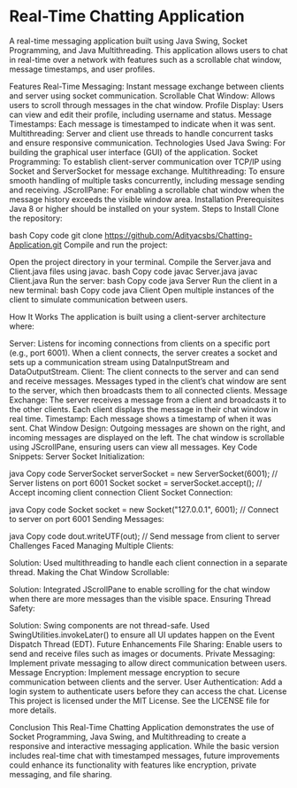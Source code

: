 # Real-Time Chatting Application

A real-time messaging application built using Java Swing, Socket Programming, and Java Multithreading. This application allows users to chat in real-time over a network with features such as a scrollable chat window, message timestamps, and user profiles.

Features
Real-Time Messaging: Instant message exchange between clients and server using socket communication.
Scrollable Chat Window: Allows users to scroll through messages in the chat window.
Profile Display: Users can view and edit their profile, including username and status.
Message Timestamps: Each message is timestamped to indicate when it was sent.
Multithreading: Server and client use threads to handle concurrent tasks and ensure responsive communication.
Technologies Used
Java Swing: For building the graphical user interface (GUI) of the application.
Socket Programming: To establish client-server communication over TCP/IP using Socket and ServerSocket for message exchange.
Multithreading: To ensure smooth handling of multiple tasks concurrently, including message sending and receiving.
JScrollPane: For enabling a scrollable chat window when the message history exceeds the visible window area.
Installation
Prerequisites
Java 8 or higher should be installed on your system.
Steps to Install
Clone the repository:

bash
Copy code
git clone https://github.com/Adityacsbs/Chatting-Application.git
Compile and run the project:

Open the project directory in your terminal.
Compile the Server.java and Client.java files using javac.
bash
Copy code
javac Server.java
javac Client.java
Run the server:
bash
Copy code
java Server
Run the client in a new terminal:
bash
Copy code
java Client
Open multiple instances of the client to simulate communication between users.

How It Works
The application is built using a client-server architecture where:

Server:
Listens for incoming connections from clients on a specific port (e.g., port 6001).
When a client connects, the server creates a socket and sets up a communication stream using DataInputStream and DataOutputStream.
Client:
The client connects to the server and can send and receive messages.
Messages typed in the client’s chat window are sent to the server, which then broadcasts them to all connected clients.
Message Exchange:
The server receives a message from a client and broadcasts it to the other clients.
Each client displays the message in their chat window in real time.
Timestamp: Each message shows a timestamp of when it was sent.
Chat Window Design:
Outgoing messages are shown on the right, and incoming messages are displayed on the left.
The chat window is scrollable using JScrollPane, ensuring users can view all messages.
Key Code Snippets:
Server Socket Initialization:

java
Copy code
ServerSocket serverSocket = new ServerSocket(6001);  // Server listens on port 6001
Socket socket = serverSocket.accept();  // Accept incoming client connection
Client Socket Connection:

java
Copy code
Socket socket = new Socket("127.0.0.1", 6001);  // Connect to server on port 6001
Sending Messages:

java
Copy code
dout.writeUTF(out);  // Send message from client to server
Challenges Faced
Managing Multiple Clients:

Solution: Used multithreading to handle each client connection in a separate thread.
Making the Chat Window Scrollable:

Solution: Integrated JScrollPane to enable scrolling for the chat window when there are more messages than the visible space.
Ensuring Thread Safety:

Solution: Swing components are not thread-safe. Used SwingUtilities.invokeLater() to ensure all UI updates happen on the Event Dispatch Thread (EDT).
Future Enhancements
File Sharing: Enable users to send and receive files such as images or documents.
Private Messaging: Implement private messaging to allow direct communication between users.
Message Encryption: Implement message encryption to secure communication between clients and the server.
User Authentication: Add a login system to authenticate users before they can access the chat.
License
This project is licensed under the MIT License. See the LICENSE file for more details.

Conclusion
This Real-Time Chatting Application demonstrates the use of Socket Programming, Java Swing, and Multithreading to create a responsive and interactive messaging application. While the basic version includes real-time chat with timestamped messages, future improvements could enhance its functionality with features like encryption, private messaging, and file sharing.
